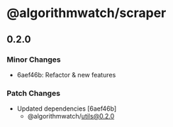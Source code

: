# @algorithmwatch/scraper

## 0.2.0

### Minor Changes

- 6aef46b: Refactor & new features

### Patch Changes

- Updated dependencies [6aef46b]
  - @algorithmwatch/utils@0.2.0
